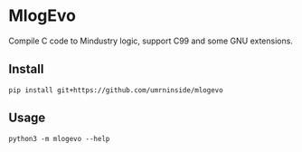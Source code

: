 # MlogEvo
Compile C code to Mindustry logic, support C99 and some GNU extensions.

## Install
`pip install git+https://github.com/umrninside/mlogevo`

## Usage
`python3 -m mlogevo --help`
